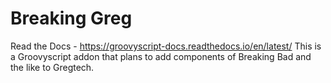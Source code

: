 # Breaking Greg

Read the Docs - https://groovyscript-docs.readthedocs.io/en/latest/
This is a Groovyscript addon that plans to add components of Breaking Bad and the like to Gregtech.
